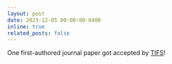 ```yaml
---
layout: post
date: 2023-12-05 00:00:00-0400
inline: true
related_posts: false
---
```


One first-authored journal paper got accepted by [TIFS](https://ieeexplore.ieee.org/xpl/aboutJournal.jsp?punumber=10206)!